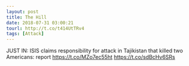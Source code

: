 ```yaml
---
layout: post
title: The Hill
date: 2018-07-31 03:00:21
tourl: http://t.co/t414UtTRv4
tags: [Attack]
---
```

JUST IN: ISIS claims responsibility for attack in Tajikistan that killed two Americans: report https://t.co/MZo7ec55ht https://t.co/sdBcHv6SRs